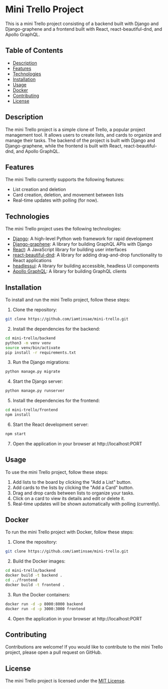 # Mini Trello Project

This is a mini Trello project consisting of a backend built with Django and Django-graphene and a frontend built with React, react-beautiful-dnd, and Apollo GraphQL.

## Table of Contents

- [Description](#description)
- [Features](#features)
- [Technologies](#technologies)
- [Installation](#installation)
- [Usage](#usage)
- [Docker](#docker)
- [Contributing](#contributing)
- [License](#license)

## Description

The mini Trello project is a simple clone of Trello, a popular project management tool. It allows users to create lists, and cards to organize and manage their tasks. The backend of the project is built with Django and Django-graphene, while the frontend is built with React, react-beautiful-dnd, and Apollo GraphQL.

## Features

The mini Trello currently supports the following features:

- List creation and deletion
- Card creation, deletion, and movement between lists
- Real-time updates with polling (for now).

## Technologies

The mini Trello project uses the following technologies:

- [Django](https://www.djangoproject.com/): A high-level Python web framework for rapid development
- [Django-graphene](https://docs.graphene-python.org/projects/django/en/latest/): A library for building GraphQL APIs with Django
- [React](https://www.react.dev/): A JavaScript library for building user interfaces
- [react-beautiful-dnd](https://github.com/atlassian/react-beautiful-dnd): A library for adding drag-and-drop functionality to React applications
- [headlessui](https://headlessui.com/): A library for building accessible, headless UI components
- [Apollo GraphQL](https://www.apollographql.com/): A library for building GraphQL clients

## Installation

To install and run the mini Trello project, follow these steps:

1. Clone the repository:

```bash
git clone https://github.com/iamtinsae/mini-trello.git
```

2. Install the dependencies for the backend:

```bash
cd mini-trello/backend
python3 -m venv venv
source venv/bin/activate
pip install -r requirements.txt
```

3. Run the Django migrations:

```bash
python manage.py migrate
```

4. Start the Django server:

```bash
python manage.py runserver
```

5. Install the dependencies for the frontend:

```bash
cd mini-trello/frontend
npm install
```

6. Start the React development server:

```bash
npm start
```

7. Open the application in your browser at http://localhost:PORT

## Usage

To use the mini Trello project, follow these steps:

1. Add lists to the board by clicking the "Add a List" button.
2. Add cards to the lists by clicking the "Add a Card" button.
3. Drag and drop cards between lists to organize your tasks.
4. Click on a card to view its details and edit or delete it.
5. Real-time updates will be shown automatically with polling (currently).

## Docker

To run the mini Trello project with Docker, follow these steps:

1. Clone the repository:

```bash
git clone https://github.com/iamtinsae/mini-trello.git
```

2. Build the Docker images:

```bash
cd mini-trello/backend
docker build -t backend .
cd ../frontend
docker build -t frontend .
```

3. Run the Docker containers:

```bash
docker run -d -p 8000:8000 backend
docker run -d -p 3000:3000 frontend
```

4. Open the application in your browser at http://localhost:PORT

## Contributing

Contributions are welcome! If you would like to contribute to the mini Trello project, please open a pull request on GitHub.

## License

The mini Trello project is licensed under the [MIT License](https://opensource.org/licenses/MIT).
